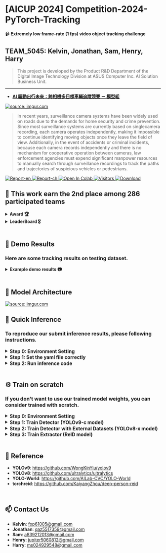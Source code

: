 # [AICUP 2024] Competition-2024-PyTorch-Tracking

📹 **Extremely low frame-rate (1 fps) video object tracking challenge**  

## TEAM_5045: Kelvin, Jonathan, Sam, Henry, Harry  
> This project is developed by the Product R&D Department of the Digital Image Technology Division at ASUS Computer Inc. AI Solution Business Unit.

---

- [**AI 驅動出行未來：跨相機多目標車輛追蹤競賽 － 模型組**](https://tbrain.trendmicro.com.tw/Competitions/Details/33)  
  
<a href="https://tbrain.trendmicro.com.tw/Competitions/Details/33"><img src="https://i.imgur.com/3nfLbdW.png" title="source: imgur.com" /></a>  
> In recent years, surveillance camera systems have been widely used on roads due to the demands for
home security and crime prevention. Since most surveillance systems are currently based on singlecamera recording, each camera operates independently, making it impossible to continue identifying
moving objects once they leave the field of view. Additionally, in the event of accidents or criminal
incidents, because each camera records independently and there is no mechanism for cooperative
operation between cameras, law enforcement agencies must expend significant manpower resources to
manually search through surveillance recordings to track the paths and trajectories of suspicious vehicles
or pedestrians. 


<a href="https://drive.google.com/file/d/1QTJYdmQ3_8ppwGKZ8fVVssbLCv1NZZKb/view?usp=sharing" target="_blank">
  <img src="https://img.shields.io/badge/Supplementary-Report_EN-yellow" alt="Report-en">
</a>

<a href="https://drive.google.com/file/d/1Lzh9F76LVzpfDlPsITBbl5rvRX9_pFtB/view?usp=sharing" target="_blank">
  <img src="https://img.shields.io/badge/Supplementary-Report_CH-yellow" alt="Report-ch">
</a>

<a href="https://colab.research.google.com/drive/1c9WrlZB4_OPnpzf22jhei6grAo9_VLoe?usp=sharing" target="_blank">
  <img src="https://colab.research.google.com/assets/colab-badge.svg" alt="Open In Colab">
</a>

<a href="https://api.visitorbadge.io/api/visitors?path=https%3A%2F%2Fgithub.com%2FFanChiMao%2FCompetition-2024-PyTorch-Tracking&label=visitors&countColor=%232ccce4&style=plastic" target="_blank">
  <img src="https://api.visitorbadge.io/api/visitors?path=https%3A%2F%2Fgithub.com%2FFanChiMao%2FCompetition-2024-PyTorch-Tracking&label=visitors&countColor=%232ccce4&style=plastic" alt="Visitors">
</a>

<a href="https://img.shields.io/github/downloads/FanChiMao/Competition-2024-PyTorch-Tracking/total" target="_blank">
  <img src="https://img.shields.io/github/downloads/FanChiMao/Competition-2024-PyTorch-Tracking/total" alt="Download">
</a>



## 🎉 This work earn the 2nd place among 286 participated teams


<details>
  <summary><b>Award 🏆</b></summary>
<a href="https://imgur.com/9RPgk64"><img src="https://i.imgur.com/9RPgk64.jpg" title="source: imgur.com" /></a>
</details>

<details>
  <summary><b>LeaderBoard 🎖️</b></summary>
<a href="https://imgur.com/j5BbnzQ"><img src="https://i.imgur.com/j5BbnzQ.png" title="source: imgur.com" /></a>
</details>


<br>


## 🚗 Demo Results
### Here are some tracking results on testing dataset.



<details>
  <summary><b>Example demo results 📷</b></summary>

<br>


1. High movement speed   

  https://github.com/FanChiMao/Competition-2024-PyTorch-Tracking/assets/85726287/22b109dc-f615-400f-ab2d-825cbbfb8047


2. Unstable connection (Heavy)

  https://github.com/FanChiMao/Competition-2024-PyTorch-Tracking/assets/85726287/b1e3f8d7-e37e-49c2-a4b2-b60e7249349d

3. Unstable connection (Slight)

  https://github.com/FanChiMao/Competition-2024-PyTorch-Tracking/assets/85726287/77f081ba-6088-4b60-b0c4-1329919eaadf

4. Flare issue

  https://github.com/FanChiMao/Competition-2024-PyTorch-Tracking/assets/85726287/a0e5cffd-710b-4094-9e86-2eb4475a8196

  https://github.com/FanChiMao/Competition-2024-PyTorch-Tracking/assets/85726287/1c0cc0b1-7b82-479c-b7b4-85351d68ad8f

6. Disconnect issue

  https://github.com/FanChiMao/Competition-2024-PyTorch-Tracking/assets/85726287/36a4ea7b-f0f5-4387-97d2-62c2d10a8485

</details>


<br>

## 🗿 Model Architecture
<a href="https://imgur.com/QBq40de"><img src="https://i.imgur.com/QBq40de.png" title="source: imgur.com" /></a>


[//]: # (## 👀 Design the Tracker for low frame-rate tracking)

[//]: # (TODO)


## 📌 Quick Inference
### To reproduce our submit inference results, please following instructions.

<details>
  <summary><span style="font-size: 1.1em; vertical-align: middle;"><b>Step 0: Environment Setting</b></span></summary>

  - **Download the Repo**
    ```commandline
    git clone https://github.com/FanChiMao/Competition-2024-PyTorch-Tracking.git
    git submodule update --init
    ```
  
  - **Prepare the environment**  
    ❗ **Noted:** Please check your GPU and OS environment, and go to the [**PyTorch Website**](https://pytorch.org/get-started/previous-versions/) to install first. 

    ```commandline
    conda create --name AICUP_envs python=3.8
    pip install -r requirements.txt
    ```
  
  - **Prepare datasets**
    - Go to the [**official website**](https://tbrain.trendmicro.com.tw/Competitions/Details/33) to download the datasets.
    - Place testing set (`32_33_AI_CUP_testdataset` folder) in [./datasets](datasets).  
    <br>
  - **Prepare trained model weights**  
    - Go to the download the pretrained weights in our [**release**](https://github.com/FanChiMao/Competition-2024-PyTorch-Tracking/releases).
    - Place all the model weights in [./weights](weights).
    - Or you can run the python script in [./weights/download_model_weights.py](./weights/download_model_weights.py)

</details>

<details>
  <summary><span style="font-size: 1.1em; vertical-align: middle;"><b>Step 1: Set the yaml file correctly</b></span></summary>
  
  - Modify the inference setting ([**inference_testset.yaml**](inference_testset.py)) to prepare inference (following setting is our best submitted setting)

      ```
        # [Default Setting]
        Default :
          RESULT_FOLDER: ./aicup_results
          FRAME_FOLDER: ./datasets/32_33_AI_CUP_testdataset/AI_CUP_testdata/images
        
          # write mot (AICUP submit) txt file
          WRITE_MOT_TXT: true
        
          # write final inference video
          SAVE_OUT_VIDEO: true
          SAVE_OUT_VIDEO_FPS: 3
        
        
        # [Detector]
        Detector:
          ENSEMBLE: true  # if set true, fill the detector_weight_list and corresponding score
          ENSEMBLE_MODEL_LIST: [
                weights/yolov9-c_0902.pt,
                weights/yolov9-c_1016.pt,
                weights/yolov8-x_finetune.pt,
                weights/yolov8-x_worldv2_pretrained.pt
            ]
          ENSEMBLE_WEIGHT_LIST: [0.8, 0.76, 0.75, 0.7]
        
          DETECTOR_WEIGHT: weights/yolov9-c_0902.pt
          DETECTOR_CONFIDENCE: 0.05
        
        
        # [Extractor]
        Extractor:
          EXTRACTOR_WEIGHT: weights/osnet_x1_0.pth.tar-50
          EXTRACTOR_TYPE: osnet_x1_0
          EXTRACTOR_THRESHOLD: 0.6
        
        
        # [Tracker]
        Tracker:
          TRACKER_MOTION_PREDICT: lr  # lr / kf  (Linear / Kalman Filter)
          TRACKER_MAX_UNMATCH_FRAME : 3

      ```
</details>

<details>
  <summary><span style="font-size: 1.1em; vertical-align: middle;"><b>Step 2: Run inference code</b></span></summary>

  - After setting the correct configuration of yaml file, simply run:
    ```commandline inference_testset.py
    python inference_testset.py
    ```

- ⏱ **We use single RTX 2070 (8 GB) to run the inference, here is the estimation inference time for single/ensemble model:**  
  - 1 model (YOLOv9c model): about 45 minutes
  - 2 model (YOLOv9c + YOLOv8x): about 1 hours
  - 3 model (YOLOv9c + YOLOv8x + YOLOv8world): about 2 hours
  - 4 model (YOLOv9c + YOLOv8x + YOLOv8world + YOLOv9c): about 2.5 hours

</details>

<br>

## ⚙️ Train on scratch
### If you don't want to use our trained model weights, you can consider trained with scratch.

<details>
  <summary><span style="font-size: 1.1em; vertical-align: middle;"><b>Step 0: Environment Setting</b></span></summary>

  - **Download the Repo**
    ```commandline
    git clone https://github.com/FanChiMao/Competition-2024-PyTorch-Tracking.git
    git submodule update --init
    ```
  
  - **Prepare the environment**  
    ❗ **Noted:** Please check your GPU and OS environment, and go to the [**PyTorch Website**](https://pytorch.org/get-started/previous-versions/) to install first. 

    ```commandline
    conda create --name AICUP_envs python=3.8
    pip install -r requirements.txt
    ```
  
  - **Prepare datasets**
    - Go to the [**official website**](https://tbrain.trendmicro.com.tw/Competitions/Details/33) to download the datasets, and place them in the `./datasets` folder.

</details>


<details>
  <summary><span style="font-size: 1.1em; vertical-align: middle;"><b>Step 1: Train Detector (YOLOv9-c model)</b></span></summary>

### 1. Preprocess the datasets  
- After downloading the dataset from official website, simply run  

    ```
    python .\Detector\yolov9\data_prepare.py --AICUP_dir ./datasets/32_33_train_v2/train --YOLOv9_dir ./datasets/detector_datasets --train_ratio 1
    ```

### 2. Train YOLOv9 Detector
  - Set the correct data path  
    Correct the `path` argument in [**Detector\detector.yaml**](Detector/detector.yaml) as the path after previous preprocessing  
    <br>
  
  - Start training by using following command
    ```
    python .\Detector\yolov9\train_dual.py --weights .\Detector\yolov9-c.pt --cfg .\Detector\yolov9\models\detect\yolov9-c.yaml --data .\Detector\detector.yaml --device 0 --batch-size 4 --epochs 50 --hyp .\Detector\yolov9\data\hyps\hyp.scratch-high.yaml --name yolov9-c --close-mosaic 15 --cos-lr
    ```
  
💬 For more details about the `Detector` of our method, you can check [**here**](Detector/README.md).
<br>

</details>

<details>
  <summary><span style="font-size: 1.1em; vertical-align: middle;"><b>Step 2: Train Detector with External Datasets (YOLOv8-x model)</b></span></summary>
    
### 1. Fetch Data  
- BDD100K  
[DOWNLOAD LINK](https://dl.cv.ethz.ch/bdd100k/data/)
Download 3 of the following files 100k_images_train.zip, 100k_images_val.zip and bdd100k_det_20_labels_trainval.zip.
Unzip 3 files and organize the directory:  

    ```
    bdd100k
      - images
        - 100k
          - train
            - XXXX.jpg
            - ...
          - val
            - XXXX.jpg
            - ...
      - labels
        - det_20
          - det_train.json
          - det_val.json
    ```
- UA-DETRACE  
[DOWNLOAD LINK](https://www.kaggle.com/datasets/dtrnngc/ua-detrac-dataset)
Download the dataset from Kaggle
Unzip the file and keeps only DETRAC_Upload folder  

    ```
    DETRAC_Upload
      - images
        - train
          - XXXX.jpg
          - ...
        - val
          - XXXX.jpg
          - ...
      - labels
        - train
          - XXX.txt
          - ...
        - val
          - XXX.txt
          - ...
    ```  

### 2. Data Preparation  

This dataset is can only available on T-Brain Machine Learning Competition site (not v2 version)  
<br>
Run the following command to merge 3 datasets into one  

```
python prepare_dataset.py --aicup AICUP_DATASET_DIR --uadetrac UADETRAC_DATASET_DIR --bdd100k BDD100K_DATASET_DIR --output OUTPUT_DIR
```
- Note that in L44 of prepare_dataset.py, we only use images and labels in 10/16 for validation

### 3. Train YOLOv8 Detector
Run the following command to train yolov8 detector
```
python train_detecctor.py --data_dir DATA_DIR
```
💬 For more details about the `Detector` of our method, you can check [**here**](Detector/README.md).
<br>

</details>


<details>
  <summary><span style="font-size: 1.1em; vertical-align: middle;"><b>Step 3: Train Extractor (ReID model)</b></span></summary>


### 1. Preprocess the datasets
- After downloading the dataset from official website, simply run  

    ```
    python .\Extractor\data_prepare.py --AICUP_dir ./datasets/32_33_train_v2/train --reid_dir ./datasets/extractor_datasets
    ```

### 2. Train OSNet Extractor
  - Set the correct data path  
    Correct the `path` argument in [**Extractor\extractor.yaml**](./Extractor/extractor.yaml) as the path after previous preprocessing  
    <br>
  
  - Start training by using following command
    ```
    python .\Extractor\train_reid_model.py
    ```
  
💬 For more details about the `Extractor` of our method, you can check [**here**](Extractor/README.md).

</details>
<br>



## 🧾 Reference
- **YOLOv9**: https://github.com/WongKinYiu/yolov9
- **YOLOv8**: https://github.com/ultralytics/ultralytics
- **YOLO-World**: https://github.com/AILab-CVC/YOLO-World
- **torchreid**: https://github.com/KaiyangZhou/deep-person-reid
<br>

## 📫 Contact Us
- **Kelvin**: [fxp61005@gmail.com]()  
- **Jonathan**: [qaz5517359@gmail.com]()  
- **Sam**: [a839212013@gmail.com]()  
- **Henry**: [jupiter5060812@gmail.com]()
- **Harry**: [ms024929548@gmail.com]()  
